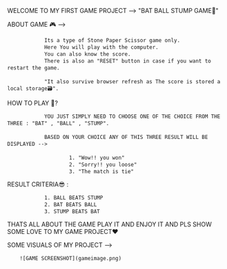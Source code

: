 WELCOME TO MY FIRST GAME PROJECT -->  "BAT BALL STUMP GAME🏏"

ABOUT GAME 🎮 --> 

                Its a type of Stone Paper Scissor game only.
                Here You will play with the computer.
                You can also know the score.
                There is also an "RESET" button in case if you want to restart the game.

                "It also survive browser refresh as The score is stored a local storage🗃️".

HOW TO PLAY 🤔?

                YOU JUST SIMPLY NEED TO CHOOSE ONE OF THE CHOICE FROM THE THREE : "BAT" , "BALL" , "STUMP".
                
                BASED ON YOUR CHOICE ANY OF THIS THREE RESULT WILL BE DISPLAYED -->

                        1. "Wow!! you won"
                        2. "Sorry!! you loose"
                        3. "The match is tie"

RESULT CRITERIA😎 : 

                1. BALL BEATS STUMP
                2. BAT BEATS BALL
                3. STUMP BEATS BAT


THATS ALL ABOUT THE GAME PLAY IT AND ENJOY IT AND PLS SHOW SOME LOVE TO MY GAME PROJECT❤️

SOME VISUALS OF MY PROJECT -->

        ![GAME SCREENSHOT](gameimage.png)

